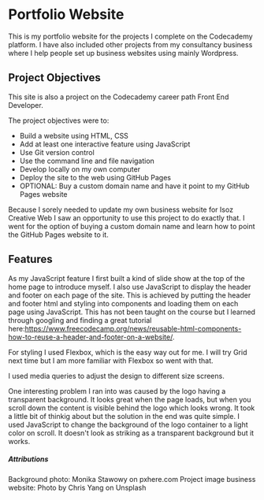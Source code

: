 # Portfolio Website
This is my portfolio website for the projects I complete on the Codecademy platform. I have also included other projects from my consultancy business where I help people set up business websites using mainly Wordpress. 

## Project Objectives
This site is also a project on the Codecademy career path Front End Developer.  

The project objectives were to:
- Build a website using HTML, CSS
- Add at least one interactive feature using JavaScript
- Use Git version control
- Use the command line and file navigation
- Develop locally on my own computer
- Deploy the site to the web using GitHub Pages
- OPTIONAL: Buy a custom domain name and have it point to my GitHub Pages website

Because I sorely needed to update my own business website for 
Isoz Creative Web I saw an opportunity to use this project to do exactly that.
I went for the option of buying a custom domain name and learn how to point the GitHub 
Pages website to it.

## Features

As my JavaScript feature I first built a kind of slide show at the top of the home page to introduce myself. 
I also use JavaScript to display the header and footer on each page of the site. This is achieved by putting the header and footer html and styling into components and loading them on each page using JavaScript. This has not been taught on the course but I learned through googling and finding a great tutorial here:https://www.freecodecamp.org/news/reusable-html-components-how-to-reuse-a-header-and-footer-on-a-website/. 

For styling I used Flexbox, which is the easy way out for me. I will try Grid next time but I am more familiar with Flexbox so went with that. 

I used media queries to adjust the design to different size screens.

One interesting problem I ran into was caused by the logo having a transparent background. It looks great when the page loads, but when you scroll down the content is visible behind the logo which looks wrong. It took a little bit of thinkig about but the solution in the end was quite simple. I used JavaScript to change the background of the logo container to a light color on scroll. It doesn't look as striking as a transparent background but it works.

##### Attributions
Background photo: Monika Stawowy on pxhere.com
Project image business website: Photo by Chris Yang on Unsplash